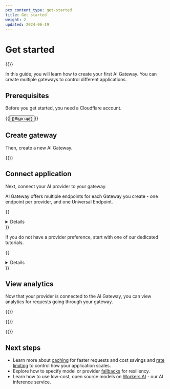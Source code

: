 ```yaml
---
pcx_content_type: get-started
title: Get started
weight: 2
updated: 2024-06-19
---
```


# Get started

{{<tutorial-date-info>}}

In this guide, you will learn how to create your first AI Gateway. You can create multiple gateways to control different applications.

## Prerequisites

Before you get started, you need a Cloudflare account.

{{<button type="primary" href="https://dash.cloudflare.com/sign-up" target="_blank">}}Sign up{{</button>}}

## Create gateway

Then, create a new AI Gateway.

{{<render file="_create-gateway.md">}}

## Connect application

Next, connect your AI provider to your gateway.

AI Gateway offers multiple endpoints for each Gateway you create - one endpoint per provider, and one Universal Endpoint.

{{<details header="Supported providers">}}

{{<directory-listing folderDirectory="/ai-gateway/providers/">}}

{{</details>}}

If you do not have a provider preference, start with one of our dedicated tutorials.

{{<details header="Onboarding tutorials">}}

- [OpenAI](/ai-gateway/tutorials/deploy-aig-worker/)
- [Worker AI](/ai-gateway/tutorials/create-first-aig-workers/)

{{</details>}}

## View analytics

Now that your provider is connected to the AI Gateway, you can view analytics for requests going through your gateway.

{{<render file="_analytics-overview.md">}}
<br/>

{{<render file="_analytics-dashboard.md">}}

{{<render file="_analytics-warning.md">}}


## Next steps

- Learn more about [caching](/ai-gateway/configuration/caching/) for faster requests and cost savings and [rate limiting](/ai-gateway/configuration/rate-limiting/) to control how your application scales.
- Explore how to specify model or provider [fallbacks](/ai-gateway/configuration/fallbacks/) for resiliency.
- Learn how to use low-cost, open source models on [Workers AI](/ai-gateway/providers/workersai/) - our AI inference service.
